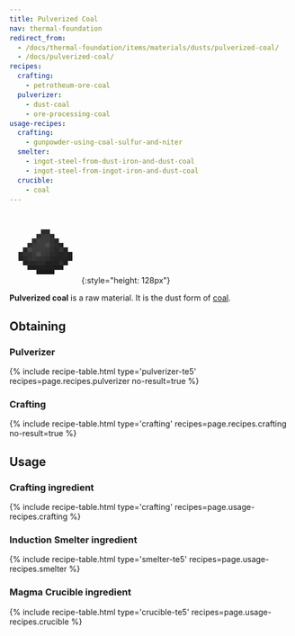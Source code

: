 ```yaml
---
title: Pulverized Coal
nav: thermal-foundation
redirect_from:
  - /docs/thermal-foundation/items/materials/dusts/pulverized-coal/
  - /docs/pulverized-coal/
recipes:
  crafting:
    - petrotheum-ore-coal
  pulverizer:
    - dust-coal
    - ore-processing-coal
usage-recipes:
  crafting:
    - gunpowder-using-coal-sulfur-and-niter
  smelter:
    - ingot-steel-from-dust-iron-and-dust-coal
    - ingot-steel-from-ingot-iron-and-dust-coal
  crucible:
    - coal
---
```


![Pulverized coal](/assets/images/thermal-foundation/dust-coal.png){:style="height: 128px"}


**Pulverized coal** is a raw material. It is the dust form of
[coal](https://minecraft.gamepedia.com/Coal).


Obtaining
---------

### Pulverizer
{% include recipe-table.html type='pulverizer-te5' recipes=page.recipes.pulverizer no-result=true %}

### Crafting
{% include recipe-table.html type='crafting' recipes=page.recipes.crafting no-result=true %}


Usage
-----

### Crafting ingredient
{% include recipe-table.html type='crafting' recipes=page.usage-recipes.crafting %}

### Induction Smelter ingredient
{% include recipe-table.html type='smelter-te5' recipes=page.usage-recipes.smelter %}

### Magma Crucible ingredient
{% include recipe-table.html type='crucible-te5' recipes=page.usage-recipes.crucible %}
